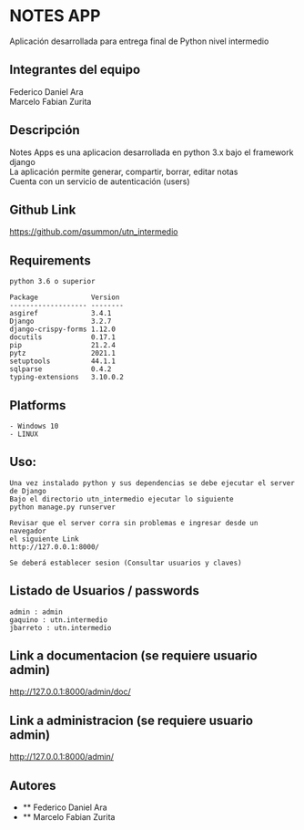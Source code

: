 # NOTES APP
Aplicación desarrollada para entrega final de Python nivel intermedio  

## Integrantes del equipo
Federico Daniel Ara  
Marcelo Fabian Zurita  

## Descripción
Notes Apps es una aplicacion desarrollada en python 3.x bajo el framework django  
La aplicación permite generar, compartir, borrar, editar notas  
Cuenta con un servicio de autenticación (users)  

## Github Link
https://github.com/qsummon/utn_intermedio

## Requirements
```
python 3.6 o superior  

Package             Version  
------------------- --------
asgiref             3.4.1
Django              3.2.7
django-crispy-forms 1.12.0
docutils            0.17.1
pip                 21.2.4
pytz                2021.1
setuptools          44.1.1
sqlparse            0.4.2
typing-extensions   3.10.0.2
```

## Platforms
```
- Windows 10
- LINUX
```

## Uso:
```
Una vez instalado python y sus dependencias se debe ejecutar el server de Django
Bajo el directorio utn_intermedio ejecutar lo siguiente
python manage.py runserver

Revisar que el server corra sin problemas e ingresar desde un navegador
el siguiente Link
http://127.0.0.1:8000/

Se deberá establecer sesion (Consultar usuarios y claves)
```

## Listado de Usuarios / passwords
```
admin : admin
gaquino : utn.intermedio
jbarreto : utn.intermedio

```

## Link a documentacion (se requiere usuario admin)
http://127.0.0.1:8000/admin/doc/

## Link a administracion (se requiere usuario admin)
http://127.0.0.1:8000/admin/

## Autores
* ** Federico Daniel Ara
* ** Marcelo Fabian Zurita
